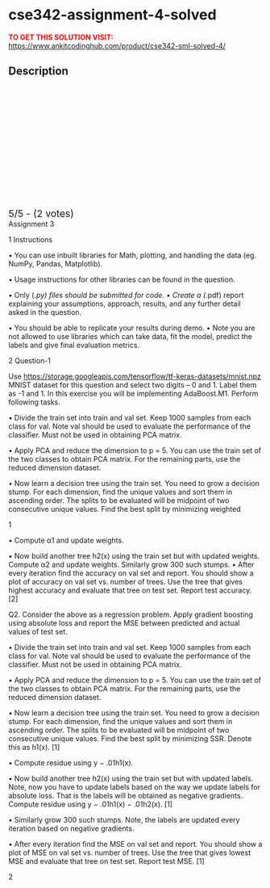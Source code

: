 # cse342-assignment-4-solved



**<span style='color:red'>TO GET THIS SOLUTION VISIT:</span>** https://www.ankitcodinghub.com/product/cse342-sml-solved-4/

<h2>Description</h2>



<div class="kk-star-ratings kksr-auto kksr-align-center kksr-valign-top" data-payload="{&quot;align&quot;:&quot;center&quot;,&quot;id&quot;:&quot;128572&quot;,&quot;slug&quot;:&quot;default&quot;,&quot;valign&quot;:&quot;top&quot;,&quot;ignore&quot;:&quot;&quot;,&quot;reference&quot;:&quot;auto&quot;,&quot;class&quot;:&quot;&quot;,&quot;count&quot;:&quot;2&quot;,&quot;legendonly&quot;:&quot;&quot;,&quot;readonly&quot;:&quot;&quot;,&quot;score&quot;:&quot;5&quot;,&quot;starsonly&quot;:&quot;&quot;,&quot;best&quot;:&quot;5&quot;,&quot;gap&quot;:&quot;4&quot;,&quot;greet&quot;:&quot;Rate this product&quot;,&quot;legend&quot;:&quot;5\/5 - (2 votes)&quot;,&quot;size&quot;:&quot;24&quot;,&quot;title&quot;:&quot;CSE342 Assignment 4 Solved&quot;,&quot;width&quot;:&quot;138&quot;,&quot;_legend&quot;:&quot;{score}\/{best} - ({count} {votes})&quot;,&quot;font_factor&quot;:&quot;1.25&quot;}">
            
<div class="kksr-stars">
    
<div class="kksr-stars-inactive">
            <div class="kksr-star" data-star="1" style="padding-right: 4px">
            

<div class="kksr-icon" style="width: 24px; height: 24px;"></div>
        </div>
            <div class="kksr-star" data-star="2" style="padding-right: 4px">
            

<div class="kksr-icon" style="width: 24px; height: 24px;"></div>
        </div>
            <div class="kksr-star" data-star="3" style="padding-right: 4px">
            

<div class="kksr-icon" style="width: 24px; height: 24px;"></div>
        </div>
            <div class="kksr-star" data-star="4" style="padding-right: 4px">
            

<div class="kksr-icon" style="width: 24px; height: 24px;"></div>
        </div>
            <div class="kksr-star" data-star="5" style="padding-right: 4px">
            

<div class="kksr-icon" style="width: 24px; height: 24px;"></div>
        </div>
    </div>
    
<div class="kksr-stars-active" style="width: 138px;">
            <div class="kksr-star" style="padding-right: 4px">
            

<div class="kksr-icon" style="width: 24px; height: 24px;"></div>
        </div>
            <div class="kksr-star" style="padding-right: 4px">
            

<div class="kksr-icon" style="width: 24px; height: 24px;"></div>
        </div>
            <div class="kksr-star" style="padding-right: 4px">
            

<div class="kksr-icon" style="width: 24px; height: 24px;"></div>
        </div>
            <div class="kksr-star" style="padding-right: 4px">
            

<div class="kksr-icon" style="width: 24px; height: 24px;"></div>
        </div>
            <div class="kksr-star" style="padding-right: 4px">
            

<div class="kksr-icon" style="width: 24px; height: 24px;"></div>
        </div>
    </div>
</div>
                

<div class="kksr-legend" style="font-size: 19.2px;">
            5/5 - (2 votes)    </div>
    </div>
Assignment 3

1 Instructions

• You can use inbuilt libraries for Math, plotting, and handling the data (eg. NumPy, Pandas, Matplotlib).

• Usage instructions for other libraries can be found in the question.

• Only (*.py) files should be submitted for code. • Create a (*.pdf) report explaining your assumptions, approach, results, and any further detail asked in the question.

• You should be able to replicate your results during demo. • Note you are not allowed to use libraries which can take data, fit the model, predict the labels and give final evaluation metrics.

2 Question-1

Use https://storage.googleapis.com/tensorflow/tf-keras-datasets/mnist.npz MNIST dataset for this question and select two digits – 0 and 1. Label them as -1 and 1. In this exercise you will be implementing AdaBoost.M1. Perform following tasks.

• Divide the train set into train and val set. Keep 1000 samples from each class for val. Note val should be used to evaluate the performance of the classifier. Must not be used in obtaining PCA matrix.

• Apply PCA and reduce the dimension to p = 5. You can use the train set of the two classes to obtain PCA matrix. For the remaining parts, use the reduced dimension dataset.

• Now learn a decision tree using the train set. You need to grow a decision stump. For each dimension, find the unique values and sort them in ascending order. The splits to be evaluated will be midpoint of two consecutive unique values. Find the best split by minimizing weighted

1

• Compute α1 and update weights.

• Now build another tree h2(x) using the train set but with updated weights. Compute α2 and update weights. Similarly grow 300 such stumps. • After every iteration find the accuracy on val set and report. You should show a plot of accuracy on val set vs. number of trees. Use the tree that gives highest accuracy and evaluate that tree on test set. Report test accuracy. [2]

Q2. Consider the above as a regression problem. Apply gradient boosting using absolute loss and report the MSE between predicted and actual values of test set.

• Divide the train set into train and val set. Keep 1000 samples from each class for val. Note val should be used to evaluate the performance of the classifier. Must not be used in obtaining PCA matrix.

• Apply PCA and reduce the dimension to p = 5. You can use the train set of the two classes to obtain PCA matrix. For the remaining parts, use the reduced dimension dataset.

• Now learn a decision tree using the train set. You need to grow a decision stump. For each dimension, find the unique values and sort them in ascending order. The splits to be evaluated will be midpoint of two consecutive unique values. Find the best split by minimizing SSR. Denote this as h1(x). [1]

• Compute residue using y − .01h1(x).

• Now build another tree h2(x) using the train set but with updated labels. Note, now you have to update labels based on the way we update labels for absolute loss. That is the labels will be obtained as negative gradients. Compute residue using y − .01h1(x) − .01h2(x). [1]

• Similarly grow 300 such stumps. Note, the labels are updated every iteration based on negative gradients.

• After every iteration find the MSE on val set and report. You should show a plot of MSE on val set vs. number of trees. Use the tree that gives lowest MSE and evaluate that tree on test set. Report test MSE. [1]

2

